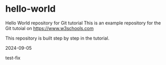 # hello-world
Hello World repository for Git tutorial
This is an example repository for the Git tutoial on https://www.w3schools.com

This repository is built step by step in the tutorial.

2024-09-05

test-fix